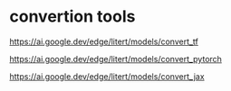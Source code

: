 # convertion tools

https://ai.google.dev/edge/litert/models/convert_tf

https://ai.google.dev/edge/litert/models/convert_pytorch

https://ai.google.dev/edge/litert/models/convert_jax